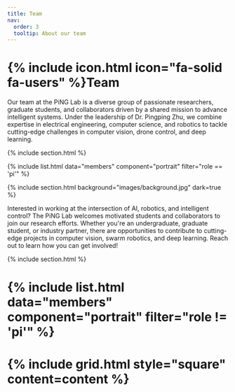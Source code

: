 ```yaml
---
title: Team
nav:
  order: 3
  tooltip: About our team
---
```


# {% include icon.html icon="fa-solid fa-users" %}Team

Our team at the PiNG Lab is a diverse group of passionate researchers, graduate students, and collaborators driven by a shared mission to advance intelligent systems. Under the leadership of Dr. Pingping Zhu, we combine expertise in electrical engineering, computer science, and robotics to tackle cutting-edge challenges in computer vision, drone control, and deep learning.

{% include section.html %}

{% include list.html data="members" component="portrait" filter="role == 'pi'" %}


{% include section.html background="images/background.jpg" dark=true %}

Interested in working at the intersection of AI, robotics, and intelligent control? The PiNG Lab welcomes motivated students and collaborators to join our research efforts. Whether you're an undergraduate, graduate student, or industry partner, there are opportunities to contribute to cutting-edge projects in computer vision, swarm robotics, and deep learning. Reach out to learn how you can get involved!

{% include section.html %}

<!-- {% capture content %}

{% include figure.html image="images/zhu_pingping.jpg" %}
{% include figure.html image="images/james_gao.jpg" %}
{% include figure.html image="images/ben_taylor.jpg" %}

{% endcapture %} -->


# {% include list.html data="members" component="portrait" filter="role != 'pi'" %}
# {% include grid.html style="square" content=content %}
